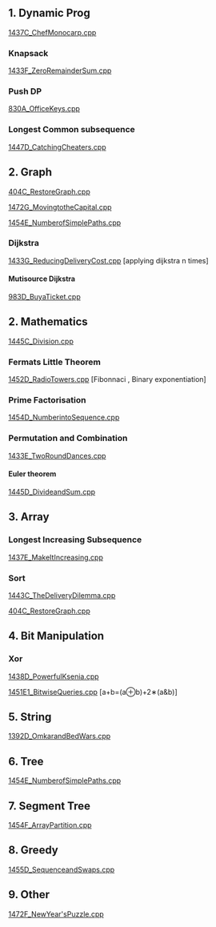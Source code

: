 ## 1. Dynamic Prog

[1437C_ChefMonocarp.cpp](https://github.com/duttaANI/AL_Lab/blob/master/codeforces/1437C_ChefMonocarp.cpp)

### Knapsack

[1433F_ZeroRemainderSum.cpp](https://github.com/duttaANI/AL_Lab/blob/master/codeforces/1433F_ZeroRemainderSum.cpp)

### Push DP

[830A_OfficeKeys.cpp](https://github.com/duttaANI/AL_Lab/blob/master/codeforces/Mar2021/830A_Office_Keys.cpp)

### Longest Common subsequence

[1447D_CatchingCheaters.cpp](https://github.com/duttaANI/AL_Lab/blob/master/codeforces/Nov2020/1447D_CatchingCheaters.cpp)

## 2. Graph

[404C_RestoreGraph.cpp](https://github.com/duttaANI/AL_Lab/blob/master/codeforces/Mar2021/404C_RestoreGraph.cpp)

[1472G_MovingtotheCapital.cpp](https://github.com/duttaANI/AL_Lab/blob/master/codeforces/Jan2021/1472G_Moving%20to%20the%20Capital.cpp)

[1454E_NumberofSimplePaths.cpp](https://github.com/duttaANI/AL_Lab/blob/master/codeforces/Nov2020/1454E_NumberofSimplePaths.cpp)

### Dijkstra

[1433G_ReducingDeliveryCost.cpp](https://github.com/duttaANI/AL_Lab/blob/master/codeforces/1433G_ReducingDeliveryCost.cpp) [applying dijkstra n times]

#### Mutisource Dijkstra

[983D_BuyaTicket.cpp](https://github.com/duttaANI/AL_Lab/blob/master/codeforces/983D_BuyaTicket.cpp)

## 2. Mathematics

[1445C_Division.cpp](https://github.com/duttaANI/AL_Lab/blob/master/codeforces/1445C_Division.cpp)

### Fermats Little Theorem

[1452D_RadioTowers.cpp](https://github.com/duttaANI/AL_Lab/blob/master/codeforces/Nov2020/1452D_RadioTowers.cpp) [Fibonnaci , Binary exponentiation]

### Prime Factorisation

[1454D_NumberintoSequence.cpp](https://github.com/duttaANI/AL_Lab/blob/master/codeforces/Nov2020/1454D_NumberintoSequence.cpp)

### Permutation and Combination

[1433E_TwoRoundDances.cpp](https://github.com/duttaANI/AL_Lab/blob/master/codeforces/1433E_TwoRoundDances.cpp) 

#### Euler theorem

[1445D_DivideandSum.cpp](https://github.com/duttaANI/AL_Lab/blob/master/codeforces/Oct2020/1445D_DivideandSum.cpp)

## 3. Array

### Longest Increasing Subsequence 

[1437E_MakeItIncreasing.cpp](https://github.com/duttaANI/AL_Lab/blob/master/codeforces/1437E_MakeItIncreasing.cpp)

### Sort

[1443C_TheDeliveryDilemma.cpp](https://github.com/duttaANI/AL_Lab/blob/master/codeforces/1443C_TheDeliveryDilemma.cpp)

[404C_RestoreGraph.cpp](https://github.com/duttaANI/AL_Lab/blob/master/codeforces/Mar2021/404C_RestoreGraph.cpp)

## 4. Bit Manipulation

### Xor

[1438D_PowerfulKsenia.cpp](https://github.com/duttaANI/AL_Lab/blob/master/codeforces/Nov2020/1438D_PowerfulKsenia.cpp)

[1451E1_BitwiseQueries.cpp](https://github.com/duttaANI/AL_Lab/blob/master/codeforces/Nov2020/1451E1_BitwiseQueries.cpp) [a+b=(a⊕b)+2∗(a&b)]

## 5. String

[1392D_OmkarandBedWars.cpp](https://github.com/duttaANI/AL_Lab/blob/master/codeforces/1392D_OmkarandBedWars.cpp)

## 6. Tree

[1454E_NumberofSimplePaths.cpp](https://github.com/duttaANI/AL_Lab/blob/master/codeforces/Nov2020/1454E_NumberofSimplePaths.cpp)

## 7. Segment Tree

[1454F_ArrayPartition.cpp](https://github.com/duttaANI/AL_Lab/blob/master/codeforces/Nov2020/1454F_ArrayPartition.cpp)

## 8. Greedy

[1455D_SequenceandSwaps.cpp](https://github.com/duttaANI/AL_Lab/blob/master/codeforces/Dec2020/1455D_SequenceandSwaps.cpp)

## 9. Other

[1472F_NewYear'sPuzzle.cpp](https://github.com/duttaANI/AL_Lab/blob/master/codeforces/Jan2021/1472F_NewYear'sPuzzle.cpp)
